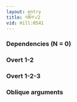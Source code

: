 ```yaml
---
layout: entry
title: འཆོལ་√2
vid: Hill:0541
---
```

### Dependencies (N = 0)


### Overt 1-2


### Overt 1-2-3


### Oblique arguments
